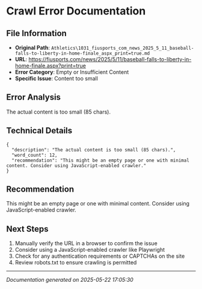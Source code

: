 # Crawl Error Documentation

## File Information
- **Original Path**: `Athletics\1031_fiusports_com_news_2025_5_11_baseball-falls-to-liberty-in-home-finale_aspx_print=true.md`
- **URL**: https://fiusports.com/news/2025/5/11/baseball-falls-to-liberty-in-home-finale.aspx?print=true
- **Error Category**: Empty or Insufficient Content
- **Specific Issue**: Content too small

## Error Analysis
The actual content is too small (85 chars).

## Technical Details
```
{
  "description": "The actual content is too small (85 chars).",
  "word_count": 12,
  "recommendation": "This might be an empty page or one with minimal content. Consider using JavaScript-enabled crawler."
}
```

## Recommendation
This might be an empty page or one with minimal content. Consider using JavaScript-enabled crawler.

## Next Steps
1. Manually verify the URL in a browser to confirm the issue
2. Consider using a JavaScript-enabled crawler like Playwright
3. Check for any authentication requirements or CAPTCHAs on the site
4. Review robots.txt to ensure crawling is permitted

---
*Documentation generated on 2025-05-22 17:05:30*
